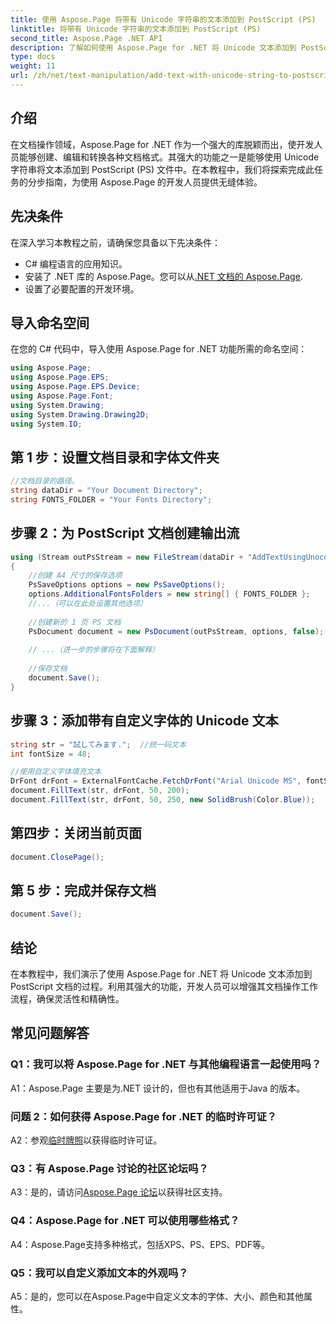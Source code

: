 ```yaml
---
title: 使用 Aspose.Page 将带有 Unicode 字符串的文本添加到 PostScript (PS)
linktitle: 将带有 Unicode 字符串的文本添加到 PostScript (PS)
second_title: Aspose.Page .NET API
description: 了解如何使用 Aspose.Page for .NET 将 Unicode 文本添加到 PostScript 文件中。轻松增强文档操作。
type: docs
weight: 11
url: /zh/net/text-manipulation/add-text-with-unicode-string-to-postscript-ps/
---
```

## 介绍

在文档操作领域，Aspose.Page for .NET 作为一个强大的库脱颖而出，使开发人员能够创建、编辑和转换各种文档格式。其强大的功能之一是能够使用 Unicode 字符串将文本添加到 PostScript (PS) 文件中。在本教程中，我们将探索完成此任务的分步指南，为使用 Aspose.Page 的开发人员提供无缝体验。

## 先决条件

在深入学习本教程之前，请确保您具备以下先决条件：

- C# 编程语言的应用知识。
- 安装了 .NET 库的 Aspose.Page。您可以从[.NET 文档的 Aspose.Page](https://reference.aspose.com/page/net/).
- 设置了必要配置的开发环境。

## 导入命名空间

在您的 C# 代码中，导入使用 Aspose.Page for .NET 功能所需的命名空间：

```csharp
using Aspose.Page;
using Aspose.Page.EPS;
using Aspose.Page.EPS.Device;
using Aspose.Page.Font;
using System.Drawing;
using System.Drawing.Drawing2D;
using System.IO;
```

## 第 1 步：设置文档目录和字体文件夹

```csharp
//文档目录的路径。
string dataDir = "Your Document Directory";
string FONTS_FOLDER = "Your Fonts Directory";
```

## 步骤 2：为 PostScript 文档创建输出流

```csharp
using (Stream outPsStream = new FileStream(dataDir + "AddTextUsingUnocodeString_outPS.ps", FileMode.Create))
{
    //创建 A4 尺寸的保存选项
    PsSaveOptions options = new PsSaveOptions();
    options.AdditionalFontsFolders = new string[] { FONTS_FOLDER };
    //...（可以在此处设置其他选项）
    
    //创建新的 1 页 PS 文档
    PsDocument document = new PsDocument(outPsStream, options, false);
    
    // ...（进一步的步骤将在下面解释）
    
    //保存文档
    document.Save();
}
```

## 步骤 3：添加带有自定义字体的 Unicode 文本

```csharp
string str = "試してみます.";  //统一码文本
int fontSize = 48;

//使用自定义字体填充文本
DrFont drFont = ExternalFontCache.FetchDrFont("Arial Unicode MS", fontSize, FontStyle.Regular);
document.FillText(str, drFont, 50, 200);
document.FillText(str, drFont, 50, 250, new SolidBrush(Color.Blue));
```

## 第四步：关闭当前页面

```csharp
document.ClosePage();
```

## 第 5 步：完成并保存文档

```csharp
document.Save();
```

## 结论

在本教程中，我们演示了使用 Aspose.Page for .NET 将 Unicode 文本添加到 PostScript 文档的过程。利用其强大的功能，开发人员可以增强其文档操作工作流程，确保灵活性和精确性。

## 常见问题解答

### Q1：我可以将 Aspose.Page for .NET 与其他编程语言一起使用吗？

A1：Aspose.Page 主要是为.NET 设计的，但也有其他适用于Java 的版本。

### 问题 2：如何获得 Aspose.Page for .NET 的临时许可证？

 A2：参观[临时牌照](https://purchase.aspose.com/temporary-license/)以获得临时许可证。

### Q3：有 Aspose.Page 讨论的社区论坛吗？

 A3：是的，请访问[Aspose.Page 论坛](https://forum.aspose.com/c/page/39)以获得社区支持。

### Q4：Aspose.Page for .NET 可以使用哪些格式？

A4：Aspose.Page支持多种格式，包括XPS、PS、EPS、PDF等。

### Q5：我可以自定义添加文本的外观吗？

A5：是的，您可以在Aspose.Page中自定义文本的字体、大小、颜色和其他属性。